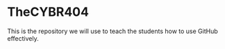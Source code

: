 # TheCYBR404
This is the repository we will use to teach the students how to use GitHub effectively.
